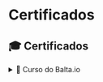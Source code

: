 # Certificados

## 🎓 Certificados

<details>
  <summary>📜 Curso do Balta.io </summary>
    Fundamentos do C#
    (https://balta.io/certificados/b0b619d6-01bb-4ab8-96be-b9db4f19517e)

   Fundamentos de Orientação a Objetos
   (https://balta.io/certificados/5daef9d4-5d9f-43cd-971a-1d63c92a2b39)

   Acesso a dados com C#, .NET Dapper e SQL Server
   (https://balta.io/certificados/c6d28d19-5d68-4b10-b9a1-6ae89f1ccb67)

   Fundamentos do SQL Server
   (https://balta.io/certificados/12c96d39-6432-46c2-9391-cefeb29bbabf)

   Fundamentos do EntityFramework
   (https://balta.io/certificados/891b1954-15e4-449e-bf82-3a9d0aced484)

   Fundamentos do ASP.NET 6
   (https://balta.io/certificados/5b80d1c8-3114-4fb6-9599-ed6de9ff9214)

   Visão geral sobre ASP.NET e Razor Pages
   (https://balta.io/certificados/5a828b18-e4b0-40de-9173-a57883bdab5c)
  
</details>
